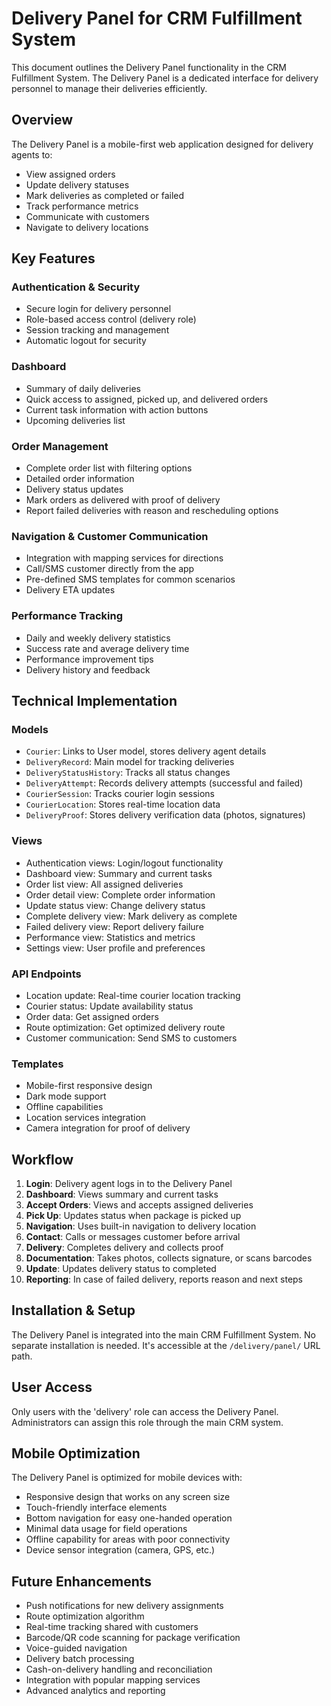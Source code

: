 # Delivery Panel for CRM Fulfillment System

This document outlines the Delivery Panel functionality in the CRM Fulfillment System. The Delivery Panel is a dedicated interface for delivery personnel to manage their deliveries efficiently.

## Overview

The Delivery Panel is a mobile-first web application designed for delivery agents to:
- View assigned orders
- Update delivery statuses
- Mark deliveries as completed or failed
- Track performance metrics
- Communicate with customers
- Navigate to delivery locations

## Key Features

### Authentication & Security
- Secure login for delivery personnel
- Role-based access control (delivery role)
- Session tracking and management
- Automatic logout for security

### Dashboard
- Summary of daily deliveries
- Quick access to assigned, picked up, and delivered orders
- Current task information with action buttons
- Upcoming deliveries list

### Order Management
- Complete order list with filtering options
- Detailed order information
- Delivery status updates
- Mark orders as delivered with proof of delivery
- Report failed deliveries with reason and rescheduling options

### Navigation & Customer Communication
- Integration with mapping services for directions
- Call/SMS customer directly from the app
- Pre-defined SMS templates for common scenarios
- Delivery ETA updates

### Performance Tracking
- Daily and weekly delivery statistics
- Success rate and average delivery time
- Performance improvement tips
- Delivery history and feedback

## Technical Implementation

### Models
- `Courier`: Links to User model, stores delivery agent details
- `DeliveryRecord`: Main model for tracking deliveries
- `DeliveryStatusHistory`: Tracks all status changes
- `DeliveryAttempt`: Records delivery attempts (successful and failed)
- `CourierSession`: Tracks courier login sessions
- `CourierLocation`: Stores real-time location data
- `DeliveryProof`: Stores delivery verification data (photos, signatures)

### Views
- Authentication views: Login/logout functionality
- Dashboard view: Summary and current tasks
- Order list view: All assigned deliveries
- Order detail view: Complete order information
- Update status view: Change delivery status
- Complete delivery view: Mark delivery as complete
- Failed delivery view: Report delivery failure
- Performance view: Statistics and metrics
- Settings view: User profile and preferences

### API Endpoints
- Location update: Real-time courier location tracking
- Courier status: Update availability status
- Order data: Get assigned orders
- Route optimization: Get optimized delivery route
- Customer communication: Send SMS to customers

### Templates
- Mobile-first responsive design
- Dark mode support
- Offline capabilities
- Location services integration
- Camera integration for proof of delivery

## Workflow

1. **Login**: Delivery agent logs in to the Delivery Panel
2. **Dashboard**: Views summary and current tasks
3. **Accept Orders**: Views and accepts assigned deliveries
4. **Pick Up**: Updates status when package is picked up
5. **Navigation**: Uses built-in navigation to delivery location
6. **Contact**: Calls or messages customer before arrival
7. **Delivery**: Completes delivery and collects proof
8. **Documentation**: Takes photos, collects signature, or scans barcodes
9. **Update**: Updates delivery status to completed
10. **Reporting**: In case of failed delivery, reports reason and next steps

## Installation & Setup

The Delivery Panel is integrated into the main CRM Fulfillment System. No separate installation is needed. It's accessible at the `/delivery/panel/` URL path.

## User Access

Only users with the 'delivery' role can access the Delivery Panel. Administrators can assign this role through the main CRM system.

## Mobile Optimization

The Delivery Panel is optimized for mobile devices with:
- Responsive design that works on any screen size
- Touch-friendly interface elements
- Bottom navigation for easy one-handed operation
- Minimal data usage for field operations
- Offline capability for areas with poor connectivity
- Device sensor integration (camera, GPS, etc.)

## Future Enhancements

- Push notifications for new delivery assignments
- Route optimization algorithm
- Real-time tracking shared with customers
- Barcode/QR code scanning for package verification
- Voice-guided navigation
- Delivery batch processing
- Cash-on-delivery handling and reconciliation
- Integration with popular mapping services
- Advanced analytics and reporting 